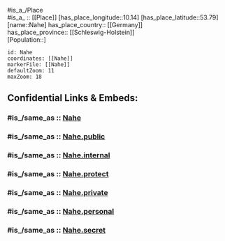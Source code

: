 ﻿---
confidential: public
isDeleted: false
location:
- 53.79
- 10.14
mapmarker: city
mapzoom:
- 7
- 12
SpocWebEntityId: 32718
tags:
- geo/City
type: City
---

#is_a_/Place  
#is_a_ :: [[Place]] 
[has_place_longitude::10.14] 
[has_place_latitude::53.79] 
[name::Nahe] 
has_place_country:: [[Germany]]  
has_place_province:: [[Schleswig-Holstein]]  
[Population::] 



```leaflet
id: Nahe
coordinates: [[Nahe]] 
markerFile: [[Nahe]] 
defaultZoom: 11 
maxZoom: 18
```


## Confidential Links & Embeds: 

### #is_/same_as :: [Nahe](/_Standards/Earth/Continent/Europe/Europe~Central/Germany/Germany~West/Schleswig-Holstein/counties~SH/Segeberg/cities~Segeberg/Itzstedt/boroughs~Itzstedt/Nahe.md) 

### #is_/same_as :: [Nahe.public](/_public/Earth/Continent/Europe/Europe~Central/Germany/Germany~West/Schleswig-Holstein/counties~SH/Segeberg/cities~Segeberg/Itzstedt/boroughs~Itzstedt/Nahe.public.md) 

### #is_/same_as :: [Nahe.internal](/_internal/Earth/Continent/Europe/Europe~Central/Germany/Germany~West/Schleswig-Holstein/counties~SH/Segeberg/cities~Segeberg/Itzstedt/boroughs~Itzstedt/Nahe.internal.md) 

### #is_/same_as :: [Nahe.protect](/_protect/Earth/Continent/Europe/Europe~Central/Germany/Germany~West/Schleswig-Holstein/counties~SH/Segeberg/cities~Segeberg/Itzstedt/boroughs~Itzstedt/Nahe.protect.md) 

### #is_/same_as :: [Nahe.private](/_private/Earth/Continent/Europe/Europe~Central/Germany/Germany~West/Schleswig-Holstein/counties~SH/Segeberg/cities~Segeberg/Itzstedt/boroughs~Itzstedt/Nahe.private.md) 

### #is_/same_as :: [Nahe.personal](/_personal/Earth/Continent/Europe/Europe~Central/Germany/Germany~West/Schleswig-Holstein/counties~SH/Segeberg/cities~Segeberg/Itzstedt/boroughs~Itzstedt/Nahe.personal.md) 

### #is_/same_as :: [Nahe.secret](/_secret/Earth/Continent/Europe/Europe~Central/Germany/Germany~West/Schleswig-Holstein/counties~SH/Segeberg/cities~Segeberg/Itzstedt/boroughs~Itzstedt/Nahe.secret.md)

